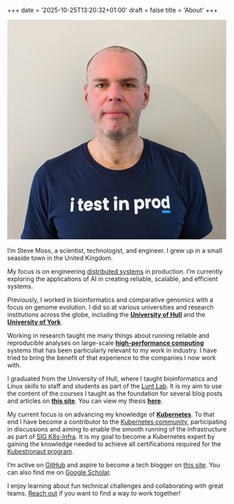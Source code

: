 +++
date = '2025-10-25T13:20:32+01:00'
draft = false
title = 'About'
+++

![Steve Moss](assets/profile.jpeg)

I’m Steve Moss, a scientist, technologist, and engineer. I grew up in a small seaside town in the United Kingdom.

My focus is on engineering [distributed systems](https://en.wikipedia.org/wiki/Distributed_computing) in production. I’m currently exploring the applications of AI in creating reliable, scalable, and efficient systems.

Previously, I worked in bioinformatics and comparative genomics with a focus on genome evolution. I did so at various universities and research institutions across the globe, including the [**University of Hull**](https://www.hull.ac.uk/) and the [**University of York**](https://www.york.ac.uk/).

Working in research taught me many things about running reliable and reproducible analyses on large-scale [**high-performance computing**](https://en.wikipedia.org/wiki/High-performance_computing) systems that has been particularly relevant to my work in industry. I have tried to bring the benefit of that experience to the companies I now work with.

I graduated from the University of Hull, where I taught bioinformatics and Linux skills to staff and students as part of the [Lunt Lab](https://www.davelunt.net/). It is my aim to use the content of the courses I taught as the foundation for several blog posts and articles on [**this site**](https://www.gawbul.io/). You can view my thesis [**here**](https://hull-repository.worktribe.com/output/4217868).

My current focus is on advancing my knowledge of [**Kubernetes**](https://kubernetes.io/). To that end I have become a contributor to the [Kubernetes community](https://www.kubernetes.dev/), participating in discussions and aiming to enable the smooth running of the infrastructure as part of [SIG K8s-Infra](https://github.com/kubernetes/community/tree/master/sig-k8s-infra). It is my goal to become a Kubernetes expert by gaining the knowledge needed to achieve all certifications required for the [Kubestronaut program](https://www.cncf.io/training/kubestronaut/).

I’m active on [GitHub](https://github.com/gawbul) and aspire to become a tech blogger on [this site](https://www.gawbul.io/). You can also find me on [Google Scholar](https://scholar.google.com/citations?user=KD8T2ZwAAAAJ&hl=en).

I enjoy learning about fun technical challenges and collaborating with great teams. [Reach out](mailto:gawbul@gmail.com) if you want to find a way to work together!
